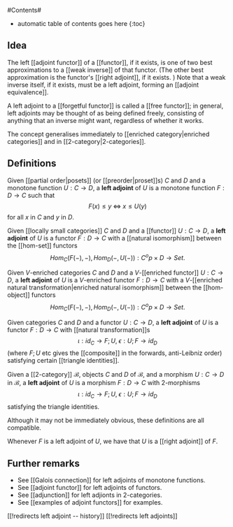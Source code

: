 
#Contents#
* automatic table of contents goes here
{:toc}

## Idea

The left [[adjoint functor]] of a [[functor]], if it exists, is one of two best approximations to a [[weak inverse]] of that functor.  (The other best approximation is the functor\'s [[right adjoint]], if it exists. )  Note that a weak inverse itself, if it exists, must be a left adjoint, forming an [[adjoint equivalence]].

A left adjoint to a [[forgetful functor]] is called a [[free functor]]; in general, left adjoints may be thought of as being defined freely, consisting of anything that an inverse might want, regardless of whether it works.

The concept generalises immediately to [[enriched category|enriched categories]] and in [[2-category|2-categories]].


## Definitions

Given [[partial order|posets]] (or [[preorder|proset]]s) $C$ and $D$ and a monotone function $U: C \to D$, a __left adjoint__ of $U$ is a monotone function $F: D \to C$ such that
$$ F(x) \leq y \;\Leftrightarrow\; x \leq U(y) $$
for all $x$ in $C$ and $y$ in $D$.

Given [[locally small categories]] $C$ and $D$ and a [[functor]] $U: C \to D$, a __left adjoint__ of $U$ is a functor $F: D \to C$ with a [[natural isomorphism]] between the [[hom-set]] functors
$$ Hom_C(F(-),-), Hom_D(-,U(-)): C^op \times D \to Set .$$

Given $V$-enriched categories $C$ and $D$ and a $V$-[[enriched functor]] $U: C \to D$, a __left adjoint__ of $U$ is a $V$-enriched functor $F: D \to C$ with a $V$-[[enriched natural transformation|enriched natural isomorphism]] between the [[hom-object]] functors
$$ Hom_C(F(-),-), Hom_D(-,U(-)): C^op \times D \to Set .$$

Given categories $C$ and $D$ and a functor $U: C \to D$, a __left adjoint__ of $U$ is a functor $F: D \to C$ with [[natural transformation]]s
$$ \iota: id_C \to F ; U,\; \epsilon: U ; F \to id_D $$
(where $F;U$ etc gives the [[composite]] in the forwards, anti-Leibniz order) satisfying certain [[triangle identities]].

Given a [[2-category]] $\mathcal{B}$, objects $C$ and $D$ of $\mathcal{B}$, and a morphism $U: C \to D$ in $\mathcal{B}$, a __left adjoint__ of $U$ is a morphism $F: D \to C$ with $2$-morphisms
$$ \iota: id_C \to F ; U,\; \epsilon: U ; F \to id_D $$
satisfying the triangle identities.

Although it may not be immediately obvious, these definitions are all compatible.

Whenever $F$ is a left adjoint of $U$, we have that $U$ is a [[right adjoint]] of $F$.


## Further remarks
*  See [[Galois connection]] for left adjoints of monotone functions.
*  See [[adjoint functor]] for left adjoints of functors.
*  See [[adjunction]] for left adjionts in $2$-categories.
*  See [[examples of adjoint functors]] for examples.


[[!redirects left adjoint -- history]]
[[!redirects left adjoints]]
